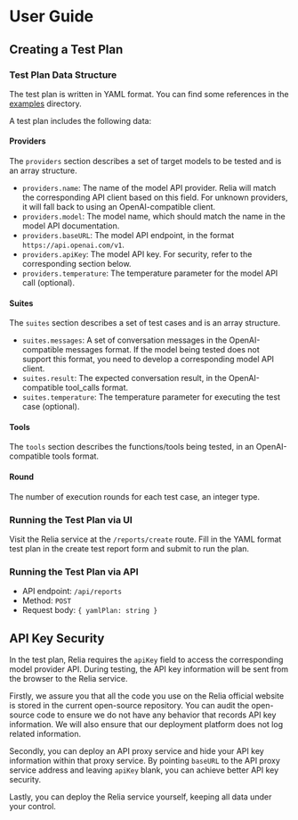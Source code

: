 # User Guide

## Creating a Test Plan

### Test Plan Data Structure

The test plan is written in YAML format. You can find some references in the [examples](../examples/) directory.

A test plan includes the following data:

#### Providers

The `providers` section describes a set of target models to be tested and is an array structure.

- `providers.name`: The name of the model API provider. Relia will match the corresponding API client based on this field. For unknown providers, it will fall back to using an OpenAI-compatible client.
- `providers.model`: The model name, which should match the name in the model API documentation.
- `providers.baseURL`: The model API endpoint, in the format `https://api.openai.com/v1`.
- `providers.apiKey`: The model API key. For security, refer to the corresponding section below.
- `providers.temperature`: The temperature parameter for the model API call (optional).

#### Suites

The `suites` section describes a set of test cases and is an array structure.

- `suites.messages`: A set of conversation messages in the OpenAI-compatible messages format. If the model being tested does not support this format, you need to develop a corresponding model API client.
- `suites.result`: The expected conversation result, in the OpenAI-compatible tool_calls format.
- `suites.temperature`: The temperature parameter for executing the test case (optional).

#### Tools

The `tools` section describes the functions/tools being tested, in an OpenAI-compatible tools format.

#### Round

The number of execution rounds for each test case, an integer type.

### Running the Test Plan via UI

Visit the Relia service at the `/reports/create` route. Fill in the YAML format test plan in the create test report form and submit to run the plan.

### Running the Test Plan via API

- API endpoint: `/api/reports`
- Method: `POST`
- Request body: `{ yamlPlan: string }`

## API Key Security

In the test plan, Relia requires the `apiKey` field to access the corresponding model provider API. During testing, the API key information will be sent from the browser to the Relia service.

Firstly, we assure you that all the code you use on the Relia official website is stored in the current open-source repository. You can audit the open-source code to ensure we do not have any behavior that records API key information. We will also ensure that our deployment platform does not log related information.

Secondly, you can deploy an API proxy service and hide your API key information within that proxy service. By pointing `baseURL` to the API proxy service address and leaving `apiKey` blank, you can achieve better API key security.

Lastly, you can deploy the Relia service yourself, keeping all data under your control.
